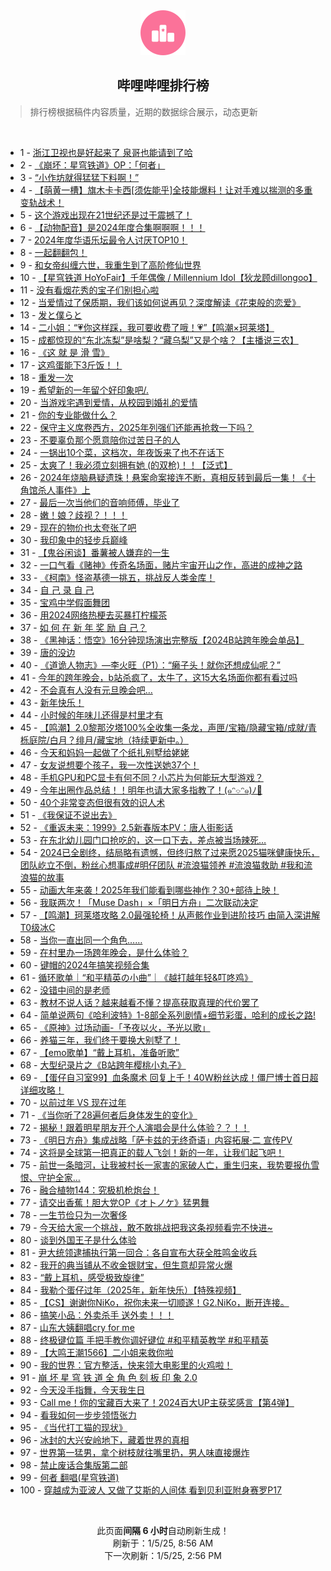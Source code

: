 <div align="center">
    <img src="./assets/icon_rank.png" alt="logo" />
    <h2>哔哩哔哩排行榜</h>
</div>

> 排行榜根据稿件内容质量，近期的数据综合展示，动态更新

<br />

<ul><li><span>1 - <a href=https://www.bilibili.com/BV1PA6oYzEcW target=_blank>浙江卫视也是好起来了&nbsp;泉哥也能请到了哈</a></span></li><li><span>2 - <a href=https://www.bilibili.com/BV1Nm67YKEZv target=_blank>《崩坏：星穹铁道》OP：「何者」</a></span></li><li><span>3 - <a href=https://www.bilibili.com/BV1zfrcY2Eq4 target=_blank>“小作坊就得猛猛下料啊！”</a></span></li><li><span>4 - <a href=https://www.bilibili.com/BV1FcrsYyEcD target=_blank>【萌黄一槽】旗木卡卡西[须佐能乎]全技能爆料！让对手难以揣测的多重变轨战术！</a></span></li><li><span>5 - <a href=https://www.bilibili.com/BV1UM6dYjEob target=_blank>这个游戏出现在21世纪还是过于震撼了！</a></span></li><li><span>6 - <a href=https://www.bilibili.com/BV1Jd6iYkEBz target=_blank>【动物配音】是2024年度合集啊啊啊！！！</a></span></li><li><span>7 - <a href=https://www.bilibili.com/BV16bChYiEv3 target=_blank>2024年度华语乐坛最令人讨厌TOP10！</a></span></li><li><span>8 - <a href=https://www.bilibili.com/BV16d6BYnEzD target=_blank>一起翻翻包！</a></span></li><li><span>9 - <a href=https://www.bilibili.com/BV1Pt6qYDEPJ target=_blank>和女帝纠缠六世，我重生到了高阶修仙世界</a></span></li><li><span>10 - <a href=https://www.bilibili.com/BV1ffrcY2EGv target=_blank>【星穹铁道&nbsp;HoYoFair】千年偶像&nbsp;/&nbsp;Millennium&nbsp;Idol【狄龙顾dillongoo】</a></span></li><li><span>11 - <a href=https://www.bilibili.com/BV1er6dY9E8P target=_blank>没有看烟花秀的宝子们别担心啦</a></span></li><li><span>12 - <a href=https://www.bilibili.com/BV14F6mYSEcR target=_blank>当爱情过了保质期，我们该如何说再见？深度解读《花束般的恋爱》</a></span></li><li><span>13 - <a href=https://www.bilibili.com/BV1fJCVYUEDh target=_blank>发と僕らと</a></span></li><li><span>14 - <a href=https://www.bilibili.com/BV1GM6qYeEcz target=_blank>二小姐：“💗你这样踩，我可要收费了哦！💗”【鸣潮×珂莱塔】</a></span></li><li><span>15 - <a href=https://www.bilibili.com/BV17j61YcEYK target=_blank>成都惊现的“东北冻梨”是啥梨？“藏乌梨”又是个啥？【主播说三农】</a></span></li><li><span>16 - <a href=https://www.bilibili.com/BV1ZC6zY7Eio target=_blank>《这&nbsp;就&nbsp;是&nbsp;滑&nbsp;雪》</a></span></li><li><span>17 - <a href=https://www.bilibili.com/BV1rv6DYpES8 target=_blank>这鸡蛋能下3斤饭！！</a></span></li><li><span>18 - <a href=https://www.bilibili.com/BV1m266YNETa target=_blank>重发一次</a></span></li><li><span>19 - <a href=https://www.bilibili.com/BV1PD6QYwEXk target=_blank>希望新的一年留个好印象吧/.</a></span></li><li><span>20 - <a href=https://www.bilibili.com/BV19J6oYoER2 target=_blank>当游戏宅遇到爱情，从校园到婚礼的爱情</a></span></li><li><span>21 - <a href=https://www.bilibili.com/BV17Z6iY3E5y target=_blank>你的专业能做什么？</a></span></li><li><span>22 - <a href=https://www.bilibili.com/BV17w6zYjEcC target=_blank>保守主义席卷西方，2025年列强们还能再抢救一下吗？</a></span></li><li><span>23 - <a href=https://www.bilibili.com/BV1U86RYGE9W target=_blank>不要辜负那个愿意陪你过苦日子的人</a></span></li><li><span>24 - <a href=https://www.bilibili.com/BV1XA62YZEus target=_blank>一锅出10个菜，这档次，年夜饭来了也不在话下</a></span></li><li><span>25 - <a href=https://www.bilibili.com/BV1KX6HYEEUZ target=_blank>太爽了！我必须立刻拥有她&nbsp;(的双枪)！！【泛式】</a></span></li><li><span>26 - <a href=https://www.bilibili.com/BV1hZ6EY7ERG target=_blank>2024年烧脑悬疑遗珠！悬案命案接连不断，真相反转到最后一集！《十角馆杀人事件》上</a></span></li><li><span>27 - <a href=https://www.bilibili.com/BV1yg66YfEzc target=_blank>最后一次当他们的音响师傅，毕业了</a></span></li><li><span>28 - <a href=https://www.bilibili.com/BV1kt62YrEb6 target=_blank>嫩！娘？歧视？！！！</a></span></li><li><span>29 - <a href=https://www.bilibili.com/BV1M16JYLEUp target=_blank>现在的物价也太夸张了吧</a></span></li><li><span>30 - <a href=https://www.bilibili.com/BV1rz6XYtE7w target=_blank>我印象中的轻步兵巅峰</a></span></li><li><span>31 - <a href=https://www.bilibili.com/BV15w62Y8EUv target=_blank>【鬼谷闲谈】番薯被人嫌弃的一生</a></span></li><li><span>32 - <a href=https://www.bilibili.com/BV1m562YnEt7 target=_blank>一口气看《赌神》传奇名场面，赌片宇宙开山之作，高进的成神之路</a></span></li><li><span>33 - <a href=https://www.bilibili.com/BV1ne6zYsEX5 target=_blank>《柯南》怪盗基德一挑五，挑战反人类金库！</a></span></li><li><span>34 - <a href=https://www.bilibili.com/BV1sN6mYjEv7 target=_blank>自&nbsp;己&nbsp;录&nbsp;自&nbsp;己</a></span></li><li><span>35 - <a href=https://www.bilibili.com/BV1pn6dYMEzt target=_blank>宝鸡中学假面舞团</a></span></li><li><span>36 - <a href=https://www.bilibili.com/BV1iB6dYdE8R target=_blank>用2024网络热梗去买暴打柠檬茶</a></span></li><li><span>37 - <a href=https://www.bilibili.com/BV1CM6BYpEBn target=_blank>如&nbsp;何&nbsp;在&nbsp;新&nbsp;年&nbsp;奖&nbsp;励&nbsp;自&nbsp;己？</a></span></li><li><span>38 - <a href=https://www.bilibili.com/BV1LU6DYyEuK target=_blank>《黑神话：悟空》16分钟现场演出完整版【2024B站跨年晚会单品】</a></span></li><li><span>39 - <a href=https://www.bilibili.com/BV1a36qYaEAd target=_blank>唐的没边</a></span></li><li><span>40 - <a href=https://www.bilibili.com/BV1iP6qYTEvS target=_blank>《道诡人物志》—李火旺（P1）：“癞子头！就你还想成仙呢？”</a></span></li><li><span>41 - <a href=https://www.bilibili.com/BV1gV6qYcEEX target=_blank>今年的跨年晚会，b站杀疯了，太牛了，这15大名场面你都有看过吗</a></span></li><li><span>42 - <a href=https://www.bilibili.com/BV1s16iYJEzG target=_blank>不会真有人没有元旦晚会吧…</a></span></li><li><span>43 - <a href=https://www.bilibili.com/BV1456HY5Eai target=_blank>新年快乐！</a></span></li><li><span>44 - <a href=https://www.bilibili.com/BV1wQrcYpEDG target=_blank>小时候的年味儿还得是村里才有</a></span></li><li><span>45 - <a href=https://www.bilibili.com/BV1Ne6rYAEKR target=_blank>【鸣潮】2.0黎那汐塔100%全收集一条龙，声匣/宝箱/隐藏宝箱/成就/青栎庭院/白月？绯月/藏宝地（持续更新中。）</a></span></li><li><span>46 - <a href=https://www.bilibili.com/BV1i662YeEwK target=_blank>今天和妈妈一起做了个纸扎别墅给姥姥</a></span></li><li><span>47 - <a href=https://www.bilibili.com/BV1t96GYdEYw target=_blank>女友说想要个孩子，我一次性送她37个！</a></span></li><li><span>48 - <a href=https://www.bilibili.com/BV1hk6kY1EwT target=_blank>手机GPU和PC显卡有何不同？小芯片为何能玩大型游戏？</a></span></li><li><span>49 - <a href=https://www.bilibili.com/BV1T96HYmExi target=_blank>今年出圈作品总结！！明年也请大家多指教了！(๑ᵔ⌔ᵔ๑)ﾉ🧨</a></span></li><li><span>50 - <a href=https://www.bilibili.com/BV1F36oYPEdY target=_blank>40个非常变态但很有效的识人术</a></span></li><li><span>51 - <a href=https://www.bilibili.com/BV1oH6BYCEz8 target=_blank>《我保证不说出去》</a></span></li><li><span>52 - <a href=https://www.bilibili.com/BV1vNkQYSEmt target=_blank>《重返未来：1999》2.5新春版本PV：唐人街影话</a></span></li><li><span>53 - <a href=https://www.bilibili.com/BV1WU6iY7EMC target=_blank>在东北幼儿园门口抢吃的，这一口下去，差点被当场辣死…</a></span></li><li><span>54 - <a href=https://www.bilibili.com/BV1qk6DYmEbs target=_blank>2024已全剧终，结局略有遗憾，但终归熬了过来愿2025猫咪健康快乐，团队屹立不倒，粉丝心想事成#明仔团队&nbsp;#流浪猫领养&nbsp;#流浪猫救助&nbsp;#我和流浪猫的故事</a></span></li><li><span>55 - <a href=https://www.bilibili.com/BV1nJ6JYAEYj target=_blank>动画大年来袭！2025年我们能看到哪些神作？30+部待上映！</a></span></li><li><span>56 - <a href=https://www.bilibili.com/BV1s46qYHEQV target=_blank>我联两次！「Muse&nbsp;Dash」×「明日方舟」二次联动决定</a></span></li><li><span>57 - <a href=https://www.bilibili.com/BV1QvrcYAESJ target=_blank>【鸣潮】珂莱塔攻略&nbsp;2.0最强轮椅！从声骸作业到进阶技巧&nbsp;由简入深讲解T0级冰C</a></span></li><li><span>58 - <a href=https://www.bilibili.com/BV1jv6dYZEZz target=_blank>当你一直出同一个角色……</a></span></li><li><span>59 - <a href=https://www.bilibili.com/BV1et6BYzE1x target=_blank>在村里办一场跨年晚会，是什么体验？</a></span></li><li><span>60 - <a href=https://www.bilibili.com/BV1NQ6QYhEpG target=_blank>键帽的2024年搞笑视频合集</a></span></li><li><span>61 - <a href=https://www.bilibili.com/BV1n36VY5Ey6 target=_blank>循环歌单｜“和平精英の小曲”｜《越打越年轻&amp;叮咚鸡》</a></span></li><li><span>62 - <a href=https://www.bilibili.com/BV1hg6ZYXEzH target=_blank>没错中间的是老师</a></span></li><li><span>63 - <a href=https://www.bilibili.com/BV1QX6qYYEUF target=_blank>教材不说人话？越来越看不懂？提高获取真理的代价罢了</a></span></li><li><span>64 - <a href=https://www.bilibili.com/BV1Ds6nYmEtH target=_blank>简单说两句《哈利波特》1-8部全系列剧情+细节彩蛋，哈利的成长之路!</a></span></li><li><span>65 - <a href=https://www.bilibili.com/BV1MA66YvEyX target=_blank>《原神》过场动画-「予夜以火，予光以歌」</a></span></li><li><span>66 - <a href=https://www.bilibili.com/BV1bC66YTETU target=_blank>养猫三年，我们终于要换大别墅了！</a></span></li><li><span>67 - <a href=https://www.bilibili.com/BV1R76nYpEgW target=_blank>【emo歌单】“戴上耳机，准备听歌”</a></span></li><li><span>68 - <a href=https://www.bilibili.com/BV1ae6BYvEGd target=_blank>大型纪录片之《B站跨年樱桃小丸子》</a></span></li><li><span>69 - <a href=https://www.bilibili.com/BV1PH62Y2EaN target=_blank>【蛋仔自习室99】血条魔术&nbsp;回复上千！40W粉丝达成！僵尸博士首日超详细攻略！</a></span></li><li><span>70 - <a href=https://www.bilibili.com/BV19262YbEzm target=_blank>以前过年&nbsp;VS&nbsp;现在过年</a></span></li><li><span>71 - <a href=https://www.bilibili.com/BV1pD6BY9E8P target=_blank>《当你听了28遍何者后身体发生的变化》</a></span></li><li><span>72 - <a href=https://www.bilibili.com/BV1876zYKE7B target=_blank>揭秘！跟着明星朋友开个人演唱会是什么体验？？！！</a></span></li><li><span>73 - <a href=https://www.bilibili.com/BV1xwrHYjEum target=_blank>《明日方舟》集成战略「萨卡兹的无终奇语」内容拓展·二&nbsp;宣传PV</a></span></li><li><span>74 - <a href=https://www.bilibili.com/BV1WR66YfEPH target=_blank>这将是全球第一把真正的载人飞剑！新的一年，让我们起飞吧！</a></span></li><li><span>75 - <a href=https://www.bilibili.com/BV1zW6kYZE1J target=_blank>前世一条暗河，让我被村长一家害的家破人亡，重生归来，我势要报仇雪恨、守护全家…</a></span></li><li><span>76 - <a href=https://www.bilibili.com/BV17B6ZYeEP5 target=_blank>融合植物144：究极机枪炮台！</a></span></li><li><span>77 - <a href=https://www.bilibili.com/BV1bm6kYGEtg target=_blank>请交出香蕉！胆大党OP《オトノケ》猛男舞</a></span></li><li><span>78 - <a href=https://www.bilibili.com/BV1qW6BYGEPM target=_blank>一生节俭只为一次奢侈</a></span></li><li><span>79 - <a href=https://www.bilibili.com/BV1qo6oYaEwe target=_blank>今天给大家一个挑战，敢不敢挑战把我这条视频看完不快进~</a></span></li><li><span>80 - <a href=https://www.bilibili.com/BV1n36mYGE3i target=_blank>谈到外国王子是什么体验</a></span></li><li><span>81 - <a href=https://www.bilibili.com/BV1xA6SYxEbj target=_blank>尹大统领逮捕执行第一回合：各自宣布大获全胜鸣金收兵</a></span></li><li><span>82 - <a href=https://www.bilibili.com/BV1GC6dYpEPb target=_blank>我开的典当铺从不收金银财宝，但生意却异常火爆</a></span></li><li><span>83 - <a href=https://www.bilibili.com/BV1hC6yYXEt9 target=_blank>“戴上耳机，感受极致旋律”</a></span></li><li><span>84 - <a href=https://www.bilibili.com/BV1UJ6DYYEbS target=_blank>我勒个蛋仔过年（2025年，新年快乐）【特殊视频】</a></span></li><li><span>85 - <a href=https://www.bilibili.com/BV1Sj6UYoEPT target=_blank>【CS】谢谢你NiKo，祝你未来一切顺遂！G2.NiKo，断开连接。</a></span></li><li><span>86 - <a href=https://www.bilibili.com/BV1166oYVEH9 target=_blank>搞笑小品：外卖杀手&nbsp;送外卖！！！</a></span></li><li><span>87 - <a href=https://www.bilibili.com/BV18d65YAEZh target=_blank>山东大姨翻唱cry&nbsp;for&nbsp;me</a></span></li><li><span>88 - <a href=https://www.bilibili.com/BV19p6oYREL6 target=_blank>终极键位篇&nbsp;手把手教你调好键位&nbsp;#和平精英教学&nbsp;#和平精英</a></span></li><li><span>89 - <a href=https://www.bilibili.com/BV1vt6BYzE3u target=_blank>【大鸣王潮1566】二小姐来救你啦</a></span></li><li><span>90 - <a href=https://www.bilibili.com/BV14o6dYCEst target=_blank>我的世界：官方整活，快来领大电影里的火鸡啦！</a></span></li><li><span>91 - <a href=https://www.bilibili.com/BV1KE62YUEnf target=_blank>崩&nbsp;坏&nbsp;星&nbsp;穹&nbsp;铁&nbsp;道&nbsp;全&nbsp;角&nbsp;色&nbsp;刻&nbsp;板&nbsp;印&nbsp;象&nbsp;2.0</a></span></li><li><span>92 - <a href=https://www.bilibili.com/BV1Qx6oYXExG target=_blank>今天没手指舞，今天我生日</a></span></li><li><span>93 - <a href=https://www.bilibili.com/BV1786HYPEa6 target=_blank>Call&nbsp;me！你的宝藏百大来了！2024百大UP主获奖感言【第4弹】</a></span></li><li><span>94 - <a href=https://www.bilibili.com/BV1FfrcYmE4E target=_blank>看我如何一步步领悟张力</a></span></li><li><span>95 - <a href=https://www.bilibili.com/BV1eM6zYGEiQ target=_blank>《当代打工猫的现状》</a></span></li><li><span>96 - <a href=https://www.bilibili.com/BV1S362YpEpo target=_blank>冰封的大兴安岭地下，藏着世界的真相</a></span></li><li><span>97 - <a href=https://www.bilibili.com/BV1Cs62YCEvV target=_blank>世界第一猛男，拿个树枝就往嘴里扔，男人味直接爆炸</a></span></li><li><span>98 - <a href=https://www.bilibili.com/BV1c26RYaEUX target=_blank>禁止废话合集版第二部</a></span></li><li><span>99 - <a href=https://www.bilibili.com/BV1116fYmEcr target=_blank>何者&nbsp;翻唱(星穹铁道)</a></span></li><li><span>100 - <a href=https://www.bilibili.com/BV1Rz6yYxEfX target=_blank>穿越成为亚波人&nbsp;又做了艾斯的人间体&nbsp;看到贝利亚附身赛罗P17</a></span></li></ul>

<br />

<p align=center>此页面<strong>间隔 6 小时</strong>自动刷新生成！<br>刷新于：1/5/25, 8:56 AM<br>下一次刷新：1/5/25, 2:56 PM</p>
